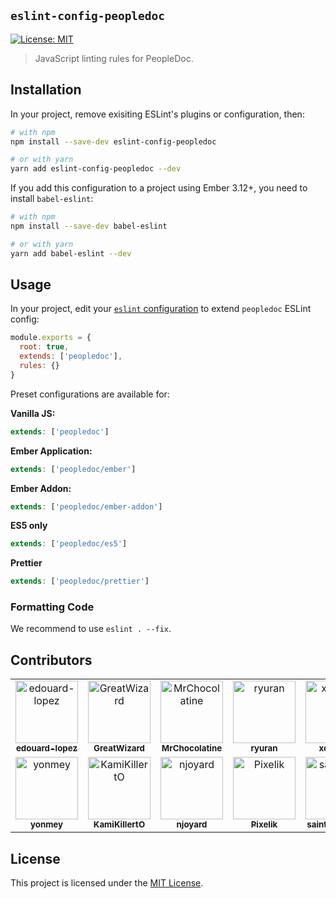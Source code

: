 ## `eslint-config-peopledoc`

[![License: MIT](https://img.shields.io/badge/License-MIT-yellow.svg)](https://opensource.org/licenses/MIT)

> JavaScript linting rules for PeopleDoc.

## Installation

In your project, remove exisiting ESLint's plugins or configuration, then:

```sh
# with npm
npm install --save-dev eslint-config-peopledoc

# or with yarn
yarn add eslint-config-peopledoc --dev
```

If you add this configuration to a project using Ember 3.12+, you need to install `babel-eslint`:

```sh
# with npm
npm install --save-dev babel-eslint

# or with yarn
yarn add babel-eslint --dev
```

## Usage

In your project, edit your [`eslint` configuration](https://eslint.org/docs/user-guide/getting-started#global-installation-and-usage) to extend `peopledoc` ESLint config:

```js
module.exports = {
  root: true,
  extends: ['peopledoc'],
  rules: {}
}
```

Preset configurations are available for:

**Vanilla JS:**

```js
extends: ['peopledoc']
```

**Ember Application:**

```js
extends: ['peopledoc/ember']
```

**Ember Addon:**

```js
extends: ['peopledoc/ember-addon']
```

**ES5 only**

```js
extends: ['peopledoc/es5']
```

**Prettier**

```js
extends: ['peopledoc/prettier']
```

### Formatting Code

We recommend to use `eslint . --fix`.

## Contributors

<!-- readme: contributors -start -->
<table>
<tr>
    <td align="center">
        <a href="https://github.com/edouard-lopez">
            <img src="https://avatars.githubusercontent.com/u/1212392?v=4" width="100;" alt="edouard-lopez"/>
            <br />
            <sub><b>edouard-lopez</b></sub>
        </a>
    </td>
    <td align="center">
        <a href="https://github.com/GreatWizard">
            <img src="https://avatars.githubusercontent.com/u/1322081?v=4" width="100;" alt="GreatWizard"/>
            <br />
            <sub><b>GreatWizard</b></sub>
        </a>
    </td>
    <td align="center">
        <a href="https://github.com/MrChocolatine">
            <img src="https://avatars.githubusercontent.com/u/47531779?v=4" width="100;" alt="MrChocolatine"/>
            <br />
            <sub><b>MrChocolatine</b></sub>
        </a>
    </td>
    <td align="center">
        <a href="https://github.com/ryuran">
            <img src="https://avatars.githubusercontent.com/u/1309340?v=4" width="100;" alt="ryuran"/>
            <br />
            <sub><b>ryuran</b></sub>
        </a>
    </td>
    <td align="center">
        <a href="https://github.com/xcambar">
            <img src="https://avatars.githubusercontent.com/u/657654?v=4" width="100;" alt="xcambar"/>
            <br />
            <sub><b>xcambar</b></sub>
        </a>
    </td>
    <td align="center">
        <a href="https://github.com/ndekeister-us">
            <img src="https://avatars.githubusercontent.com/u/56396753?v=4" width="100;" alt="ndekeister-us"/>
            <br />
            <sub><b>ndekeister-us</b></sub>
        </a>
    </td></tr>
<tr>
    <td align="center">
        <a href="https://github.com/yonmey">
            <img src="https://avatars.githubusercontent.com/u/3025706?v=4" width="100;" alt="yonmey"/>
            <br />
            <sub><b>yonmey</b></sub>
        </a>
    </td>
    <td align="center">
        <a href="https://github.com/KamiKillertO">
            <img src="https://avatars.githubusercontent.com/u/9579729?v=4" width="100;" alt="KamiKillertO"/>
            <br />
            <sub><b>KamiKillertO</b></sub>
        </a>
    </td>
    <td align="center">
        <a href="https://github.com/njoyard">
            <img src="https://avatars.githubusercontent.com/u/127842?v=4" width="100;" alt="njoyard"/>
            <br />
            <sub><b>njoyard</b></sub>
        </a>
    </td>
    <td align="center">
        <a href="https://github.com/Pixelik">
            <img src="https://avatars.githubusercontent.com/u/1423394?v=4" width="100;" alt="Pixelik"/>
            <br />
            <sub><b>Pixelik</b></sub>
        </a>
    </td>
    <td align="center">
        <a href="https://github.com/saintsebastian">
            <img src="https://avatars.githubusercontent.com/u/8288415?v=4" width="100;" alt="saintsebastian"/>
            <br />
            <sub><b>saintsebastian</b></sub>
        </a>
    </td></tr>
</table>
<!-- readme: contributors -end -->

## License

This project is licensed under the [MIT License](LICENSE).
